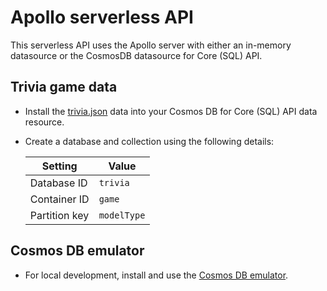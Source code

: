 # Apollo serverless API

This serverless API uses the Apollo server with either an in-memory datasource or the CosmosDB datasource for Core (SQL) API. 

## Trivia game data

* Install the [trivia.json](./trivia.json) data into your Cosmos DB for Core (SQL) API data resource.
* Create a database and collection using the following details:

    |Setting|Value|
    |--|--|
    |Database ID|`trivia`|
    |Container ID|`game`|
    |Partition key|`modelType`|

## Cosmos DB emulator

* For local development, install and use the [Cosmos DB emulator](https://aka.ms/cosmosdb-emulator). 